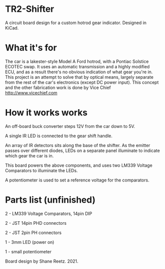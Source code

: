 # TR2-Shifter
A circuit board design for a custom hotrod gear indicator. Designed in KiCad.

# What it's for
The car is a lakester-style Model A Ford hotrod, with a Pontiac Solstice ECOTEC swap. It uses an automatic transmission and a highly modified ECU, and as a result there's no obvious indication of what gear you're in. This project is an attempt to solve that by optical means, largely separate from the rest of the car's electronics (except DC power input). This concept and the other fabrication work is done by Vice Chief http://www.vicechief.com

# How it works works
An off-board buck converter steps 12V from the car down to 5V. 

A single IR LED is connected to the gear shift handle.

An array of IR detectors sits along the base of the shifter. As the emitter passes over different diodes, LEDs on a separate panel illuminate to indicate which gear the car is in.

This board powers the above components, and uses two LM339 Voltage Comparators to illuminate the LEDs.

A potentiometer is used to set a reference voltage for the comparators.

# Parts list (unfinished)

2 - LM339 Voltage Comparators, 14pin DIP

2 - JST 14pin PHD connectors

2 - JST 2pin PH connectors

1 - 3mm LED (power on)

1 - small potentiometer


Board design by Shane Reetz. 2021.
